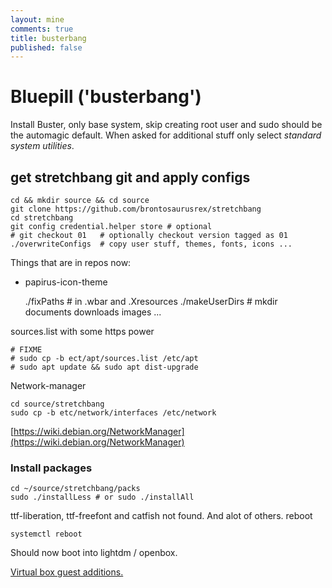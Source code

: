 ```yaml
---
layout: mine
comments: true
title: busterbang
published: false
---
```

# Bluepill ('busterbang')

Install Buster, only base system, skip creating root user and sudo should be the automagic default. When asked for additional stuff only select *standard system utilities*.

## get stretchbang git and apply configs

    cd && mkdir source && cd source
    git clone https://github.com/brontosaurusrex/stretchbang
    cd stretchbang
    git config credential.helper store # optional
    # git checkout 01   # optionally checkout version tagged as 01
    ./overwriteConfigs  # copy user stuff, themes, fonts, icons ...
    
Things that are in repos now:

- papirus-icon-theme

    ./fixPaths          # in .wbar and .Xresources
    ./makeUserDirs      # mkdir documents downloads images ...

sources.list with some https power

    # FIXME
    # sudo cp -b ect/apt/sources.list /etc/apt
    # sudo apt update && sudo apt dist-upgrade

Network-manager

    cd source/stretchbang
    sudo cp -b etc/network/interfaces /etc/network

[https://wiki.debian.org/NetworkManager](https://wiki.debian.org/NetworkManager)

### Install packages

    cd ~/source/stretchbang/packs
    sudo ./installLess # or sudo ./installAll
    
ttf-liberation, ttf-freefont and catfish not found. And alot of others.
reboot

    systemctl reboot
    
Should now boot into lightdm / openbox.

[Virtual box guest additions.](https://virtualboxes.org/doc/installing-guest-additions-on-debian/)
